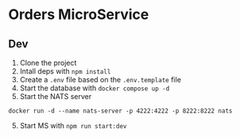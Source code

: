 # Orders MicroService

## Dev
1. Clone the project
2. Intall deps with `npm install`
2. Create a `.env` file based on the `.env.template` file
3. Start the database with `docker compose up -d`
4. Start the NATS server
```
docker run -d --name nats-server -p 4222:4222 -p 8222:8222 nats
```
5. Start MS with `npm run start:dev`
